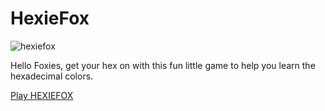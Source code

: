 # HexieFox

![hexiefox](https://user-images.githubusercontent.com/13789291/28230455-bd958380-68ac-11e7-8426-dd1a973c33ba.png)

Hello Foxies, get your hex on with this fun little game to help you learn the hexadecimal colors. 

[Play HEXIEFOX](https://www.hexiefox.rondawylie.com)
###
